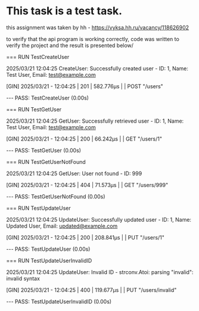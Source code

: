 # This task is a test task.

this assignment was taken by hh - https://vyksa.hh.ru/vacancy/118626902

to verify that the api program is working correctly, code was written to verify the project and the result is presented below/

=== RUN   TestCreateUser

2025/03/21 12:04:25 CreateUser: Successfully created user - ID: 1, Name: Test User, Email: test@example.com

[GIN] 2025/03/21 - 12:04:25 | 201 |     582.776µs |                 | POST     "/users"

--- PASS: TestCreateUser (0.00s)

=== RUN   TestGetUser

2025/03/21 12:04:25 GetUser: Successfully retrieved user - ID: 1, Name: Test User, Email: test@example.com

[GIN] 2025/03/21 - 12:04:25 | 200 |      66.242µs |                 | GET      "/users/1"

--- PASS: TestGetUser (0.00s)

=== RUN   TestGetUserNotFound

2025/03/21 12:04:25 GetUser: User not found - ID: 999

[GIN] 2025/03/21 - 12:04:25 | 404 |      71.573µs |                 | GET      "/users/999"

--- PASS: TestGetUserNotFound (0.00s)

=== RUN   TestUpdateUser

2025/03/21 12:04:25 UpdateUser: Successfully updated user - ID: 1, Name: Updated User, Email: updated@example.com

[GIN] 2025/03/21 - 12:04:25 | 200 |     208.841µs |                 | PUT      "/users/1"

--- PASS: TestUpdateUser (0.00s)

=== RUN   TestUpdateUserInvalidID

2025/03/21 12:04:25 UpdateUser: Invalid ID - strconv.Atoi: parsing "invalid": invalid syntax

[GIN] 2025/03/21 - 12:04:25 | 400 |     119.677µs |                 | PUT      "/users/invalid"

--- PASS: TestUpdateUserInvalidID (0.00s)
